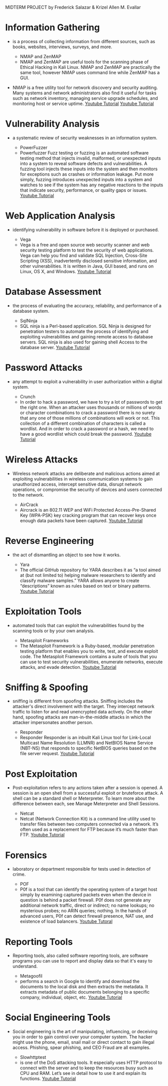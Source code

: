 MIDTERM PROJECT by Frederick Salazar & Krizel Allen M. Evallar

# Information Gathering
 - is a process of collecting information from different sources, such as books, websites, interviews, surveys, and more. 
 
   * NMAP and ZenMAP
   - NMAP and ZenMAP are useful tools for the scanning phase of Ethical Hacking in Kali Linux. NMAP and ZenMAP are practically the same tool, however NMAP uses command line while ZenMAP has a GUI.

 - NMAP is a free utility tool for network discovery and security auditing. Many systems and network administrators also find it useful for tasks such as network inventory, managing service upgrade schedules, and monitoring host or service uptime. [Youtube Tutorial](<https://youtu.be/tZjSOhuvKDg?si=w9z_K99C-otOEvCt>) [Youtube Tutorial](<https://youtu.be/4t4kBkMsDbQ?si=VDShqutPjI9J_y_i>)
 
# Vulnerability Analysis
 - a systematic review of security weaknesses in an information system. 
 
   * PowerFuzzer
   - Powerfuzzer Fuzz testing or fuzzing is an automated software testing method that injects invalid, malformed, or unexpected inputs into a system to reveal software defects and vulnerabilities. A fuzzing tool injects these inputs into the system and then monitors for exceptions such as crashes or information leakage. Put more simply, fuzzing introduces unexpected inputs into a system and watches to see if the system has any negative reactions to the inputs that indicate security, performance, or quality gaps or issues. [Youtube Tutorial](<https://youtu.be/LcA4BVEhSVk?si=W4EqSPeFzRmi8HLf>)
 
# Web Application Analysis
 - identifying vulnerability in software before it is deployed or purchased.
 
   * Vega
   - Vega is a free and open source web security scanner and web security testing platform to test the security of web applications. Vega can help you find and validate SQL Injection, Cross-Site Scripting (XSS), inadvertently disclosed sensitive information, and other vulnerabilities. It is written in Java, GUI based, and runs on Linux, OS X, and Windows. [Youtube Tutorial](<https://youtu.be/1HDC6fKsKYE?si=3g5pVIjArxz5eVNC>)
 
# Database Assessment
 - the process of evaluating the accuracy, reliability, and performance of a database system.
 
   * SqlNinja
   - SQL ninja is a Perl-based application. SQL Ninja is designed for penetration testers to automate the process of identifying and exploiting vulnerabilities and gaining remote access to database servers. SQL ninja is also used for gaining shell Access to the database server. [Youtube Tutorial](<https://youtu.be/cx6Xs3F_1Uc?si=w1nLu0y9UTU-fx4a>)
 
# Password Attacks
 - any attempt to exploit a vulnerability in user authorization within a digital system.
 
   * Crunch
   - In order to hack a password, we have to try a lot of passwords to get the right one. When an attacker uses thousands or millions of words or character combinations to crack a password there is no surety that any one of those millions of combinations will work or not. This collection of a different combination of characters is called a wordlist. And in order to crack a password or a hash, we need to have a good wordlist which could break the password. [Youtube Tutorial](<https://youtu.be/0ouVxR7hLvE?si=BCHW3g4JQ0dIm7fn>)

# Wireless Attacks
 - Wireless network attacks are deliberate and malicious actions aimed at exploiting vulnerabilities in wireless communication systems to gain unauthorized access, intercept sensitive data, disrupt network operations, or compromise the security of devices and users connected to the network.
 
   * AirCrack
   - Aircrack is an 802.11 WEP and WiFi Protected Access-Pre-Shared Key (WPA-PSK) key cracking program that can recover keys once enough data packets have been captured. [Youtube Tutorial](<https://youtu.be/4rnrfbb1-Wg?si=dfrApbBp3WHOVeAM>)
 
# Reverse Engineering
 - the act of dismantling an object to see how it works.
 
   * Yara
   - The official GitHub repository for YARA describes it as “a tool aimed at (but not limited to) helping malware researchers to identify and classify malware samples.” YARA allows anyone to create “descriptions” known as rules based on text or binary patterns. [Youtube Tutorial](<https://youtu.be/ahYXyv89Jts?si=JdkjpYNQZeZPYcLE>)
 
# Exploitation Tools
 - automated tools that can exploit the vulnerabilities found by the scanning tools or by your own analysis.
 
   * Metasploit Frameworks
   - The Metasploit Framework is a Ruby-based, modular penetration testing platform that enables you to write, test, and execute exploit code. The Metasploit Framework contains a suite of tools that you can use to test security vulnerabilities, enumerate networks, execute attacks, and evade detection. [Youtube Tutorial](<https://youtu.be/QynUOJanNqo?si=VGFdo8uqXkY52SWi>)
 
# Sniffing & Spoofing
 - sniffing is different from spoofing attacks. Sniffing includes the attacker's direct involvement with the target. They intercept network traffic to listen for and read unencrypted data actively. On the other hand, spoofing attacks are man-in-the-middle attacks in which the attacker impersonates another person. 
 
   * Responder
   - Responder Responder is an inbuilt Kali Linux tool for Link-Local Multicast Name Resolution (LLMNR) and NetBIOS Name Service (NBT-NS) that responds to specific NetBIOS queries based on the file server request. [Youtube Tutorial](<https://youtu.be/qIsUCVvJ-3U?si=m0a8jPfesMG7BGr3>)
 
# Post Exploitation
 - Post-exploitation refers to any actions taken after a session is opened. A session is an open shell from a successful exploit or bruteforce attack. A shell can be a standard shell or Meterpreter. To learn more about the difference between each, see Manage Meterpreter and Shell Sessions.
 
   * Netcat
   - Netcat (Network Connection Kit) is a command line utility used to transfer files between two computers connected via a network. It’s often used as a replacement for FTP because it’s much faster than FTP. [Youtube Tutorial](<https://youtu.be/ERZNMZZ2Uy0?si=quIrxeu84tv3SaAz>)
# Forensics
 -  laboratory or department responsible for tests used in detection of crime.
 
    * POF
    - P0f is a tool that can identify the operating system of a target host simply by examining captured packets even when the device in question is behind a packet firewall. P0f does not generate any additional network traffic, direct or indirect; no name lookups; no mysterious probes; no ARIN queries; nothing. In the hands of advanced users, P0f can detect firewall presence, NAT use, and existence of load balancers. [Youtube Tutoral](<https://youtu.be/rvVCZIIzLwk?si=p0Fmmy6C4CTZxNur>)
 
# Reporting Tools
 - Reporting tools, also called software reporting tools, are software programs you can use to report and display data so that it's easy to understand. 
 
   * Metagoofil
   -  performs a search in Google to identify and download the documents to the local disk and then extracts the metadata. It extracts metadata of public documents belonging to a specific company, individual, object, etc. [Youtube Tutorial](<https://youtu.be/3ss4CPrt0WY?si=_4rhvRiGrw98zJiB>)
 
# Social Engineering Tools
 - Social engineering is the art of manipulating, influencing, or deceiving you in order to gain control over your computer system. The hacker might use the phone, email, snail mail or direct contact to gain illegal access. Phishing, spear phishing, and CEO Fraud are all examples. 
 
   * Slowhttptest
   - is one of the DoS attacking tools. It especially uses HTTP protocol to connect with the server and to keep the resources busy such as CPU and RAM. Let’s see in detail how to use it and explain its functions. [Youtube Tutorial](<https://youtu.be/PkQoR4wt1L4?si=DtENs4RBTYsIJ_5M>)
